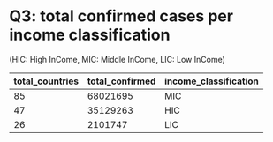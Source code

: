 # Q3: total confirmed cases per income classification

(HIC: High InCome, MIC: Middle InCome, LIC: Low InCome)

|total_countries|total_confirmed|income_classification|
|---------------|---------------|---------------------|
|85|68021695|MIC|
|47|35129263|HIC|
|26|2101747|LIC|
